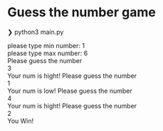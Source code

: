 # Guess the number game

❯ python3 main.py

please type min number: 1 <br>
please type max number: 6 <br>
Please guess the number <br>
3 <br>
Your num is hight! Please guess the number <br>
1 <br>
Your num is low! Please guess the number <br>
4 <br>
Your num is hight! Please guess the number <br>
2 <br>
You Win!  <br>
